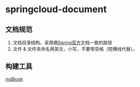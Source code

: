 # springcloud-document

## 文档规范

1. 文档目录结构，采用跟[Spring官方](https://spring.io/projects/spring-boot)文档一致的路径
2. 文件 & 文件夹命名用英文，小写，不要带空格（短横线代替）。

## 构建工具

[mdBook](https://rust-lang.github.io/mdBook/)
